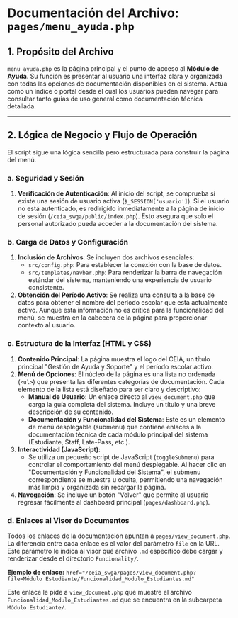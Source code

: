 # Documentación del Archivo: `pages/menu_ayuda.php`

## 1. Propósito del Archivo

`menu_ayuda.php` es la página principal y el punto de acceso al **Módulo de Ayuda**. Su función es presentar al usuario una interfaz clara y organizada con todas las opciones de documentación disponibles en el sistema. Actúa como un índice o portal desde el cual los usuarios pueden navegar para consultar tanto guías de uso general como documentación técnica detallada.

---

## 2. Lógica de Negocio y Flujo de Operación

El script sigue una lógica sencilla pero estructurada para construir la página del menú.

### a. Seguridad y Sesión

1.  **Verificación de Autenticación**: Al inicio del script, se comprueba si existe una sesión de usuario activa (`$_SESSION['usuario']`). Si el usuario no está autenticado, es redirigido inmediatamente a la página de inicio de sesión (`/ceia_swga/public/index.php`). Esto asegura que solo el personal autorizado pueda acceder a la documentación del sistema.

### b. Carga de Datos y Configuración

1.  **Inclusión de Archivos**: Se incluyen dos archivos esenciales:
    *   `src/config.php`: Para establecer la conexión con la base de datos.
    *   `src/templates/navbar.php`: Para renderizar la barra de navegación estándar del sistema, manteniendo una experiencia de usuario consistente.
2.  **Obtención del Período Activo**: Se realiza una consulta a la base de datos para obtener el nombre del período escolar que está actualmente activo. Aunque esta información no es crítica para la funcionalidad del menú, se muestra en la cabecera de la página para proporcionar contexto al usuario.

### c. Estructura de la Interfaz (HTML y CSS)

1.  **Contenido Principal**: La página muestra el logo del CEIA, un título principal "Gestión de Ayuda y Soporte" y el período escolar activo.
2.  **Menú de Opciones**: El núcleo de la página es una lista no ordenada (`<ul>`) que presenta las diferentes categorías de documentación. Cada elemento de la lista está diseñado para ser claro y descriptivo:
    *   **Manual de Usuario**: Un enlace directo al `view_document.php` que carga la guía completa del sistema. Incluye un título y una breve descripción de su contenido.
    *   **Documentación y Funcionalidad del Sistema**: Este es un elemento de menú desplegable (submenu) que contiene enlaces a la documentación técnica de cada módulo principal del sistema (Estudiante, Staff, Late-Pass, etc.).
3.  **Interactividad (JavaScript)**:
    *   Se utiliza un pequeño script de JavaScript (`toggleSubmenu`) para controlar el comportamiento del menú desplegable. Al hacer clic en "Documentación y Funcionalidad del Sistema", el submenu correspondiente se muestra u oculta, permitiendo una navegación más limpia y organizada sin recargar la página.
4.  **Navegación**: Se incluye un botón "Volver" que permite al usuario regresar fácilmente al dashboard principal (`pages/dashboard.php`).

### d. Enlaces al Visor de Documentos

Todos los enlaces de la documentación apuntan a `pages/view_document.php`. La diferencia entre cada enlace es el valor del parámetro `file` en la URL. Este parámetro le indica al visor qué archivo `.md` específico debe cargar y renderizar desde el directorio `Funcionality/`.

**Ejemplo de enlace:**
`href="/ceia_swga/pages/view_document.php?file=Módulo Estudiante/Funcionalidad_Modulo_Estudiantes.md"`

Este enlace le pide a `view_document.php` que muestre el archivo `Funcionalidad_Modulo_Estudiantes.md` que se encuentra en la subcarpeta `Módulo Estudiante/`.